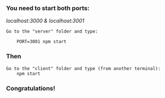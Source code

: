 ### You need to start both ports:
*localhost:3000 & localhost:3001*
```
Go to the "server" folder and type:

    PORT=3001 npm start 
```
### Then
```
Go to the "client" folder and type (from another terminal):
    npm start
```
### Congratulations!